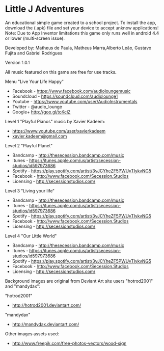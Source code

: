# Little J Adventures
An educational simple game created to a school project.
To install the app, download the (.apk) file and set your device to accept unknow applications!
Note: Due to App Inventor limitations this game only runs well in android 4.4 or lower (multi-screen issue).

Developed by:
Matheus de Paula, Matheus Marra,Alberto Leão, Gustavo Fujita and Gabriel  Rodrigues

Version 1.0.1 

All music featured on this game are free for use tracks.

Menu "Live Your Life Happy"
- Facebook - https://www.facebook.com/audioloungemusic
- Soundcloud - https://soundcloud.com/audiolounge1
- Youtube - https://www.youtube.com/user/AudioInstrumentals
- Twitter - @audio_lounge
- Google+ http://goo.gl/toKclZ

Level 1 "Playful Pianos" music by Xavier Kadeem:
- https://www.youtube.com/user/xavierkadeem
- xavier.kadeem@gmail.com

Level 2 "Playful Planet"
- Bandcamp - http://thesecession.bandcamp.com/music
- Itunes - https://itunes.apple.com/us/artist/secession-studios/id597973686
- Spotify - https://play.spotify.com/artist/3vJCYheZF5PWUvTIykvNG5
- Facebook - http://www.facebook.com/Secession.Studios
- Licensing - http://secessionstudios.com/

Level 3 "Living your life"
- Bandcamp - http://thesecession.bandcamp.com/music
- Itunes - https://itunes.apple.com/us/artist/secession-studios/id597973686
- Spotify - https://play.spotify.com/artist/3vJCYheZF5PWUvTIykvNG5
- Facebook - http://www.facebook.com/Secession.Studios
- Licensing - http://secessionstudios.com/

Level 4 "Our Little World"
- Bandcamp - http://thesecession.bandcamp.com/music
- Itunes - https://itunes.apple.com/us/artist/secession-studios/id597973686
- Spotify - https://play.spotify.com/artist/3vJCYheZF5PWUvTIykvNG5
- Facebook - http://www.facebook.com/Secession.Studios
- Licensing - http://secessionstudios.com/

Background images are original from Deviant Art site users "hotrod2001" and "mandydax":

"hotrod2001"
- http://hotrod2001.deviantart.com/

"mandydax"
- http://mandydax.deviantart.com/

Other images assets used:
- http://www.freepik.com/free-photos-vectors/wood-sign

